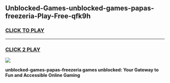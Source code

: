 
## Unblocked-Games-unblocked-games-papas-freezeria-Play-Free-qfk9h
<h3>
<a href="https://premium76.site?title=unblocked-games-papas-freezeria&ref=10A">CLICK TO PLAY</a></h3>
<hr>

<h3>
<a href="https://premium76.site?title=unblocked-games-papas-freezeria&ref=10A">CLICK 2 PLAY</a>
  
</h3>

<a href="https://premium76.site?title=unblocked-games-papas-freezeria&ref=10A"><img src="https://clearcache.store/games.png"></a>


**unblocked-games-papas-freezeria games unblocked: Your Gateway to Fun and Accessible Online Gaming**
